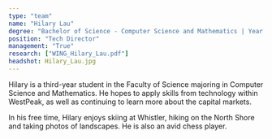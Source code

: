 ```yaml
---
type: "team"
name: "Hilary Lau"
degree: "Bachelor of Science - Computer Science and Mathematics | Year 3"
position: "Tech Director"
management: "True"
research: ["WING_Hilary_Lau.pdf"]
headshot: Hilary_Lau.jpg
---
```


Hilary is a third-year student in the Faculty of Science majoring in Computer Science and Mathematics. He hopes to apply skills from technology within WestPeak, as well as continuing to learn more about the capital markets.

In his free time, Hilary enjoys skiing at Whistler, hiking on the North Shore and taking photos of landscapes. He is also an avid chess player.
